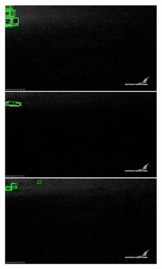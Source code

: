 ![20200809-003016-010021](in/20200809/20200809-003016-010021_0_.jpg)
![20200809-010026-013031](in/20200809/20200809-010026-013031_0_.jpg)
![20200809-013036-020041](in/20200809/20200809-013036-020041_0_.jpg)
